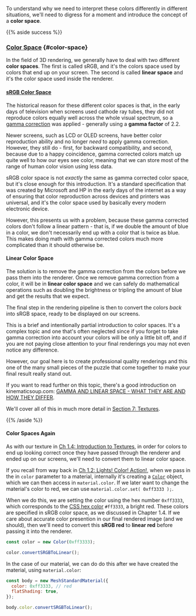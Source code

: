 To understand why we need to interpret these colors differently in different situations, we'll need to digress for a moment and introduce the concept of a **color space**.

{{% aside success %}}

### [Color Space](https://en.wikipedia.org/wiki/Color_space) {#color-space}

In the field of 3D rendering, we generally have to deal with two different **color spaces**. The first is called sRGB, and it's the colors space used by colors that end up on your screen. The second is called **linear space** and it's the color space used inside the renderer.

#### [sRGB Color Space](https://en.wikipedia.org/wiki/SRGB)

The historical reason for these different color spaces is that, in the early days of television when screens used cathode ray tubes, they did not reproduce colors equally well across the whole visual spectrum, so a [gamma correction](https://en.wikipedia.org/wiki/Gamma_correction) was applied - generally using a **gamma factor** of $2.2$.

Newer screens, such as LCD or OLED screens, have better color reproduction ability and no longer _need_ to apply gamma correction. However, they still do - first, for backward compatibility, and second, because due to a happy coincidence, gamma corrected colors match up quite well to how our eyes see color, meaning that we can store most of the range of human color vision using less data.

sRGB color space is not _exactly_ the same as gamma corrected color space, but it's close enough for this introduction. It's a standard specification that was created by Microsoft and HP in the early days of the internet as a way of ensuring that color reproduction across devices and printers was universal, and it's the color space used by basically every modern electronic device.

However, this presents us with a problem, because these gamma corrected colors don't follow a linear pattern - that is, if we double the amount of blue in a color, we don't necessarily end up with a color that is twice as blue. This makes doing math with gamma corrected colors much more complicated than it should otherwise be.

#### Linear Color Space

The solution is to remove the gamma correction from the colors before we pass them into the renderer. Once we remove gamma correction from a color, it will be in **linear color space** and we can safely do mathematical operations such as doubling the brightness or tripling the amount of blue and get the results that we expect.

The final step in the rendering pipeline is then to convert the colors _back_ into sRGB space, ready to be displayed on our screens.

This is a brief and intentionally partial introduction to color spaces. It's a complex topic and one that's often neglected since if you forget to take gamma correction into account your colors will be only a little bit off, and if you are not paying close attention to your final renderings you may not even notice any difference.

However, our goal here is to create professional quality renderings and this one of the many small pieces of the puzzle that come together to make your final result really stand out.

If you want to read further on this topic, there's a good introduction on kinematicsoup.com: [GAMMA AND LINEAR SPACE - WHAT THEY ARE AND HOW THEY DIFFER](http://www.kinematicsoup.com/news/2016/6/15/gamma-and-linear-space-what-they-are-how-they-differ).

We'll cover all of this in much more detail in [Section 7: Textures](/book/textures/).

{{% /aside %}}


#### Color Spaces Again

As with our texture in [Ch 1.4: Introduction to Textures](/book/first-steps/textures-intro/#color-space), in order for colors to end up looking correct once they have passed through the renderer and ended up on our screens, we'll need to convert them to linear color space.

If you recall from way back in [Ch 1.2: Lights! Color! Action!](/book/first-steps/lighting/#color-in-three-js), when we pass in the in `color` parameter to a material, internally it's creating a [`Color`](https://threejs.org/docs/#api/en/math/Color) object, which we can then access in `material.color`. If we later want to change the material's color to red, we can use `material.color.set( 0xff3333 );`.

When we do this, we are setting the color using the hex number `0xff3333`, which corresponds to the [CSS hex color](https://www.color-hex.com/) `#ff3333`, a bright red. These colors are specified in sRGB color space, as we discussed in Chapter 1.4. If we care about accurate color presention in our final rendered image (and we should), then we'll need to convert this **sRGB red** to **linear red** before passing it into the renderer.

```js
const color = new Color(0xff3333);

color.convertSRGBToLinear();
```

In the case of our material, we can do do this after we have created the material, using `material.color`:

```js
const body = new MeshStandardMaterial({
  color: 0xff3333, // red
  flatShading: true,
});

body.color.convertSRGBToLinear();
```
